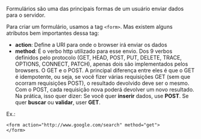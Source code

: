 Formulários são uma das principais formas de um usuário enviar dados para o servidor.

Para criar um formulário, usamos a tag `<form>`. Mas existem alguns atributos bem importantes
dessa tag:

- **action**: Define a URI para onde o browser irá enviar os dados
- **method**: É o verbo http utilizado para esse envio. Dos 9 verbos definidos pelo protocolo
(GET, HEAD, POST, PUT, DELETE, TRACE, OPTIONS, CONNECT, PATCH), apenas dois são implementados
pelos browsers. O GET e o POST. A principal diferença entre eles é que o GET é idempotente, ou
seja, se você fizer várias requisições GET (sem que ocorram requisições POST), o resultado 
devolvido deve ser o mesmo. Com o POST, cada requisição nova poderá devolver um novo resultado.
Na prática, isso quer dizer: Se você quer **inserir** dados, use **POST**. Se quer **buscar** 
ou **validar**, user **GET**.

Ex.:

    <form action="http://www.google.com/search" method="get">
    </form>
